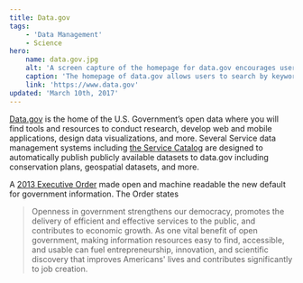 ```yaml
---
title: Data.gov
tags:
    - 'Data Management'
    - Science
hero:
    name: data.gov.jpg
    alt: 'A screen capture of the homepage for data.gov encourages users to enter a search term or browse by category.'
    caption: 'The homepage of data.gov allows users to search by keyword or browse by category.'
    link: 'https://www.data.gov'
updated: 'March 10th, 2017'
---
```


[Data.gov](https://data.gov) is the home of the U.S. Government’s open data where you will find tools and resources to conduct research, develop web and mobile applications, design data visualizations, and more.  Several Service data management systems including [the Service Catalog](/conservation-tools/service-catalog) are designed to automatically publish publicly available datasets to data.gov including conservation plans, geospatial datasets, and more.

A [2013 Executive Order](https://obamawhitehouse.archives.gov/the-press-office/2013/05/09/executive-order-making-open-and-machine-readable-new-default-government-) made open and machine readable the new default for government information.  The Order states

> Openness in government strengthens our democracy, promotes the delivery of efficient and effective services to the public, and contributes to economic growth. As one vital benefit of open government, making information resources easy to find, accessible, and usable can fuel entrepreneurship, innovation, and scientific discovery that improves Americans' lives and contributes significantly to job creation.
